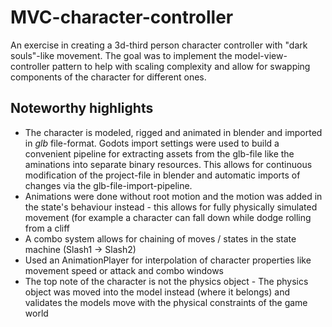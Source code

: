 # MVC-character-controller

An exercise in creating a 3d-third person character controller with "dark souls"-like movement. The goal was to implement the model-view-controller pattern to help with scaling complexity and allow for swapping components of the character for different ones.

## Noteworthy highlights
- The character is modeled, rigged and animated in blender and imported in *glb* file-format. Godots import settings were used to build a convenient pipeline for extracting assets from the glb-file like the aminations into separate binary resources. This allows for continuous modification of the project-file in blender and automatic imports of changes via the glb-file-import-pipeline.
- Animations were done without root motion and the motion was added in the state's behaviour instead - this allows for fully physically simulated movement (for example a character can fall down while dodge rolling from a cliff
- A combo system allows for chaining of moves / states in the state machine (Slash1 -> Slash2)
- Used an AnimationPlayer for interpolation of character properties like movement speed or attack and combo windows
- The top note of the character is not the physics object - The physics object was moved into the model instead (where it belongs) and validates the models move with the physical constraints of the game world
